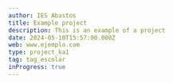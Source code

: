 ```yaml
---
author: IES Abastos
title: Example project
description: This is an example of a project
date: 2024-05-10T15:57:00.000Z
web: www.ejemplo.com
type: project_ka1
tag: tag_escolar
inProgress: true
---
```

